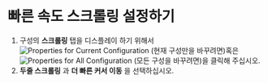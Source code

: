 # 빠른 속도 스크롤링 설정하기

1. 구성의 **스크롤링** 탭을 디스플레이 하기 위해서 ![Properties for Current Configuration](../../images/properties..png)
(현재 구성만을 바꾸려면)혹은
![Properties for All Configuration](../../images/allproperties..png)
(모든 구성을 바꾸려면)을 클릭해 주십시오.
2. **두줄 스크롤링** 과 **더 빠른 커서 이동** 을 선택하십시오.

